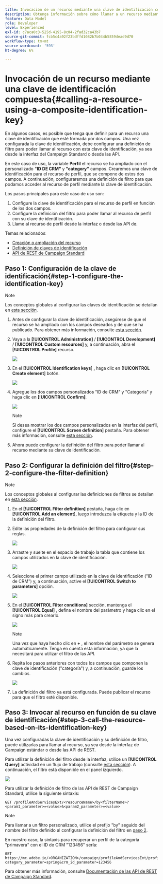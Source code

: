 ```yaml
---
title: Invocación de un recurso mediante una clave de identificación compuesta
description: Obtenga información sobre cómo llamar a un recurso mediante una clave de identificación compuesta
feature: Data Model
role: Developer
level: Experienced
exl-id: c7aca0c3-525d-4195-8c04-2fad32ca43b7
source-git-commit: fcb5c4a92f23bdffd1082b7b044b5859dead9d70
workflow-type: tm+mt
source-wordcount: '593'
ht-degree: 6%

---
```


# Invocación de un recurso mediante una clave de identificación compuesta{#calling-a-resource-using-a-composite-identification-key}

En algunos casos, es posible que tenga que definir para un recurso una clave de identificación que esté formada por dos campos. Una vez configurada la clave de identificación, debe configurar una definición de filtro para poder llamar al recurso con esta clave de identificación, ya sea desde la interfaz del Campaign Standard o desde las API.

En este caso de uso, la variable **Perfil** el recurso se ha ampliado con el personalizado **&quot;ID DE CRM&quot;** y **&quot;category&quot;** campos. Crearemos una clave de identificación para el recurso de perfil, que se compone de estos dos campos. A continuación, configuraremos una definición de filtro para que podamos acceder al recurso de perfil mediante la clave de identificación.

Los pasos principales para este caso de uso son:

1. Configure la clave de identificación para el recurso de perfil en función de los dos campos.
1. Configure la definición del filtro para poder llamar al recurso de perfil con su clave de identificación.
1. Llame al recurso de perfil desde la interfaz o desde las API de.

Temas relacionados:

* [Creación o ampliación del recurso](../../developing/using/creating-or-extending-the-resource.md)
* [Definición de claves de identificación](../../developing/using/configuring-the-resource-s-data-structure.md#defining-identification-keys)
* [API de REST de Campaign Standard](../../api/using/get-started-apis.md)

## Paso 1: Configuración de la clave de identificación{#step-1-configure-the-identification-key}

>[!NOTE]
> Los conceptos globales al configurar las claves de identificación se detallan en [esta sección](../../developing/using/configuring-the-resource-s-data-structure.md#defining-identification-keys).

1. Antes de configurar la clave de identificación, asegúrese de que el recurso se ha ampliado con los campos deseados y de que se ha publicado. Para obtener más información, consulte [esta sección](../../developing/using/creating-or-extending-the-resource.md).

1. Vaya a la **[!UICONTROL Administration]** / **[!UICONTROL Development]** / **[!UICONTROL Custom resources]** y, a continuación, abra el **[!UICONTROL Profile]** recurso.

   ![](assets/uc_idkey1.png)

1. En el **[!UICONTROL Identification keys]** , haga clic en **[!UICONTROL Create element]** botón.

   ![](assets/uc_idkey2.png)

1. Agregue los dos campos personalizados &quot;ID de CRM&quot; y &quot;Categoría&quot; y haga clic en **[!UICONTROL Confirm]**.

   ![](assets/uc_idkey3.png)

   >[!NOTE]
   > Si desea mostrar los dos campos personalizados en la interfaz del perfil, configure el **[!UICONTROL Screen definition]** pestaña. Para obtener más información, consulte [esta sección](../../developing/using/configuring-the-screen-definition.md).

1. Ahora puede configurar la definición del filtro para poder llamar al recurso mediante su clave de identificación.

## Paso 2: Configurar la definición del filtro{#step-2-configure-the-filter-definition}

>[!NOTE]
> Los conceptos globales al configurar las definiciones de filtros se detallan en [esta sección](../../developing/using/configuring-filter-definition.md).

1. En el **[!UICONTROL Filter definition]** pestaña, haga clic en **[!UICONTROL Add an element]**, luego introduzca la etiqueta y la ID de la definición del filtro.

1. Edite las propiedades de la definición del filtro para configurar sus reglas.

   ![](assets/uc_idkey4.png)

1. Arrastre y suelte en el espacio de trabajo la tabla que contiene los campos utilizados en la clave de identificación.

   ![](assets/uc_idkey5.png)

1. Seleccione el primer campo utilizado en la clave de identificación (&quot;ID de CRM&quot;) y, a continuación, active el **[!UICONTROL Switch to parameters]** opción.

   ![](assets/uc_idkey6.png)

1. En el **[!UICONTROL Filter conditions]** sección, mantenga el **[!UICONTROL Equal]** , defina el nombre del parámetro y haga clic en el signo más para crearlo.

   ![](assets/uc_idkey7.png)

   >[!NOTE]
   > Una vez que haya hecho clic en **+** , el nombre del parámetro se genera automáticamente. Tenga en cuenta esta información, ya que la necesitará para utilizar el filtro de las API.

1. Repita los pasos anteriores con todos los campos que componen la clave de identificación (&quot;categoría&quot;) y, a continuación, guarde los cambios.

   ![](assets/uc_idkey8.png)

1. La definición del filtro ya está configurada. Puede publicar el recurso para que el filtro esté disponible.

## Paso 3: Invocar al recurso en función de su clave de identificación{#step-3-call-the-resource-based-on-its-identification-key}

Una vez configuradas la clave de identificación y su definición de filtro, puede utilizarlas para llamar al recurso, ya sea desde la interfaz de Campaign estándar o desde las API de REST.

Para utilizar la definición del filtro desde la interfaz, utilice un **[!UICONTROL Query]** actividad en un flujo de trabajo (consulte [esta sección](../../automating/using/query.md)). A continuación, el filtro está disponible en el panel izquierdo.

![](assets/uc_idkey9.png)

Para utilizar la definición de filtro de las API de REST de Campaign Standard, utilice la siguiente sintaxis:

```
GET /profileAndServicesExt/<resourceName>/by<filterName>?<param1_parameter>=<value>&<param2_parameter>=<value>
```

>[!NOTE]
>Para llamar a un filtro personalizado, utilice el prefijo &quot;by&quot; seguido del nombre del filtro definido al configurar la definición del filtro en [paso 2](../../developing/using/uc-calling-resource-id-key.md#step-2-configure-the-filter-definition).

En nuestro caso, la sintaxis para recuperar un perfil de la categoría &quot;primavera&quot; con el ID de CRM &quot;123456&quot; sería:

```
GET https://mc.adobe.io/<ORGANIZATION>/campaign/profileAndServicesExt/profile/byidentification_key?category_parameter=spring&crm_id_parameter=123456
```

Para obtener más información, consulte [Documentación de las API de REST de Campaign Standard](../../api/using/filtering.md).
